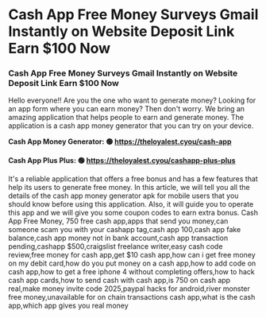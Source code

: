 # Cash App Free Money Surveys Gmail Instantly on Website Deposit Link Earn $100 Now

### Cash App Free Money Surveys Gmail Instantly on Website Deposit Link Earn $100 Now

Hello everyone!! Are you the one who want to generate money? Looking for an app form where you can earn money? Then don't worry. We bring an amazing application that helps people to earn and generate money. The application is a cash app money generator that you can try on your device.

<strong>Cash App Money Generator: 🟢 https://theloyalest.cyou/cash-app</strong>

<strong>Cash App Plus Plus: 🟢 https://theloyalest.cyou/cashapp-plus-plus</strong>

It's a reliable application that offers a free bonus and has a few features that help its users to generate free money. In this article, we will tell you all the details of the cash app money generator apk for mobile users that you should know before using this application. Also, it will guide you to operate this app and we will give you some coupon codes to earn extra bonus. Cash App Free Money, 750 free cash app,apps that send you money,can someone scam you with your cashapp tag,cash app 100,cash app fake balance,cash app money not in bank account,cash app transaction pending,cashapp $500,craigslist freelance writer,easy cash code review,free money for cash app,get $10 cash app,how can i get free money on my debit card,how do you put money on a cash app,how to add code on cash app,how to get a free iphone 4 without completing offers,how to hack cash app cards,how to send cash with cash app,is 750 on cash app real,make money invite code 2025,paypal hacks for android,river monster free money,unavailable for on chain transactions cash app,what is the cash app,which app gives you real money
